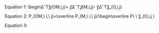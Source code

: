 Equation 1: \begin∆¯T〗_(OM,i,j)= 〖∆¯T〗_(M,i,j)- 〖∆¯T〗_(O,i,j)  

Equation 2: P_(OM,\ i,\ j)=\overline P_(M,\ i,\ j)/\begin\overline P\ \ 〗_(O,i,j ) 

Equation 3: 
